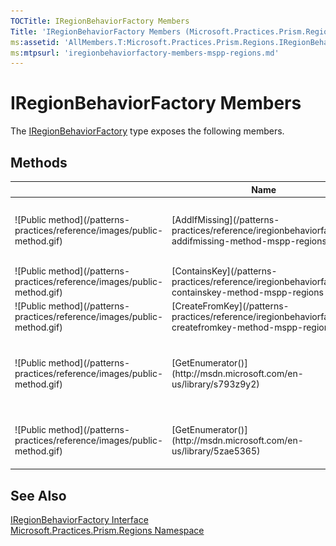 ```yaml
---
TOCTitle: IRegionBehaviorFactory Members
Title: 'IRegionBehaviorFactory Members (Microsoft.Practices.Prism.Regions)'
ms:assetid: 'AllMembers.T:Microsoft.Practices.Prism.Regions.IRegionBehaviorFactory'
ms:mtpsurl: 'iregionbehaviorfactory-members-mspp-regions.md'
---
```



# IRegionBehaviorFactory Members

The [IRegionBehaviorFactory](/patterns-practices/reference/iregionbehaviorfactory-interface-mspp-regions) type exposes the following members.

## Methods


<table>

<thead>
<tr class="header">
<th> </th>
<th>Name</th>
<th>Description</th>
</tr>
</thead>
<tbody>
<tr class="odd">
<td>![Public method](/patterns-practices/reference/images/public-method.gif)</td>
<td>[AddIfMissing](/patterns-practices/reference/iregionbehaviorfactory-addifmissing-method-mspp-regions
)</td>
<td><div class="summary">
Adds a particular type of RegionBehavior if it was not already registered. the behaviorKey string is used to check if the behavior is already present
</div></td>
</tr>
<tr class="even">
<td>![Public method](/patterns-practices/reference/images/public-method.gif)</td>
<td>[ContainsKey](/patterns-practices/reference/iregionbehaviorfactory-containskey-method-mspp-regions
)</td>
<td><div class="summary">
Determines whether a behavior with the specified key already exists
</div></td>
</tr>
<tr class="odd">
<td>![Public method](/patterns-practices/reference/images/public-method.gif)</td>
<td>[CreateFromKey](/patterns-practices/reference/iregionbehaviorfactory-createfromkey-method-mspp-regions
)</td>
<td><div class="summary">
Creates an instance of the Behaviortype that's registered using the specified key.
</div></td>
</tr>
<tr class="even">
<td>![Public method](/patterns-practices/reference/images/public-method.gif)</td>
<td>[GetEnumerator()](http://msdn.microsoft.com/en-us/library/s793z9y2)</td>
<td><div class="summary">
Returns an enumerator that iterates through the collection.
</div>
(Inherited from [IEnumerable](http://msdn.microsoft.com/en-us/library/9eekhta0)&lt;[String](http://msdn.microsoft.com/en-us/library/s1wwdcbf)&gt;.)</td>
</tr>
<tr class="odd">
<td>![Public method](/patterns-practices/reference/images/public-method.gif)</td>
<td>[GetEnumerator()](http://msdn.microsoft.com/en-us/library/5zae5365)</td>
<td><div class="summary">
Returns an enumerator that iterates through a collection.
</div>
(Inherited from [IEnumerable](http://msdn.microsoft.com/en-us/library/h1x9x1b1).)</td>
</tr>
</tbody>
</table>

## See Also

[IRegionBehaviorFactory Interface](/patterns-practices/reference/iregionbehaviorfactory-interface-mspp-regions)  
[Microsoft.Practices.Prism.Regions Namespace](/patterns-practices/reference/mspp-regions-namespace)